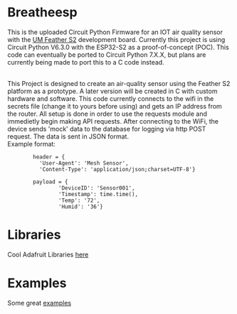 # Breatheesp
This is the uploaded Circuit Python Firmware for an IOT air quality sensor with the [UM Feather S2](https://feathers2.io/) development board. Currently this project is using Circuit Python V6.3.0 with the ESP32-S2 as a proof-of-concept (POC). This code can eventually be ported to Circuit Python 7.X.X, but plans are currently being made to port this to a C code instead.
<BR>
  <BR>
    
This Project is designed to create an air-quality sensor using the Feather S2 platform as a prototype. A later version will be created in C with custom hardware and software. This code currently connects to the wifi in the secrets file (change it to yours before using) and gets an IP address from the router. All setup is done in order to use the requests module and immedietly begin making API requests. After connecting to the WiFi, the device sends 'mock' data to the database for logging via http POST request. The data is sent in JSON format.
<BR>
Example format:
<BR>
```
        header = {
          'User-Agent': 'Mesh Sensor',
          'Content-Type': 'application/json;charset=UTF-8'}

        payload = {
                'DeviceID': 'Sensor001',
                'Timestamp': time.time(),
                'Temp': '72',
                'Humid': '36'}
  ```
  
# Libraries
Cool Adafruit Libraries [here](https://github.com/adafruit/Adafruit_CircuitPython_Bundle/releases/tag/20211003)
# Examples
Some great [examples](https://learn.adafruit.com/adafruit-metro-esp32-s2/circuitpython-internet-test)
